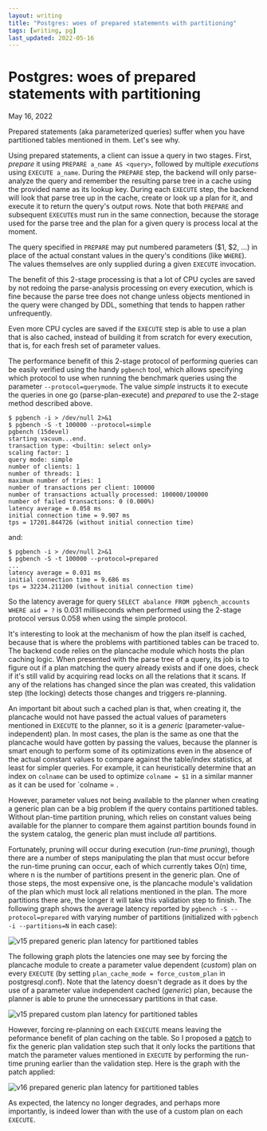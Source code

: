 ```yaml
---
layout: writing
title: "Postgres: woes of prepared statements with partitioning"
tags: [writing, pg]
last_updated: 2022-05-16
---
```

# Postgres: woes of prepared statements with partitioning

May 16, 2022

Prepared statements (aka parameterized queries) suffer when you have partitioned
tables mentioned in them.  Let's see why.

Using prepared statements, a client can issue a query in two stages.  First, *prepare*
it using `PREPARE a_name AS <query>`, followed by multiple *executions* using
`EXECUTE a_name`.  During the `PREPARE` step, the backend will only parse-analyze the
query and remember the resulting parse tree in a cache using the provided name as its
lookup key.  During each `EXECUTE` step, the backend will look that parse tree up in
the cache, create or look up a plan for it, and execute it to return the query's output
rows.  Note that both `PREPARE` and subsequent `EXECUTE`s must run in the same connection,
because the storage used for the parse tree and the plan for a given query is process
local at the moment.

The query specified in `PREPARE` may put numbered parameters ($1, $2, ...) in place of
the actual constant values in the query's conditions (like `WHERE`).  The values themselves
are only supplied during a given `EXECUTE` invocation. 
 
The benefit of this 2-stage processing is that a lot of CPU cycles are saved by not redoing
the parse-analysis processing on every execution, which is fine because the parse tree does
not change unless objects mentioned in the query were changed by DDL, something that tends
to happen rather unfrequently.

Even more CPU cycles are saved if the `EXECUTE` step is able to use a plan that is also
cached, instead of building it from scratch for every execution, that is, for each fresh
set of parameter values.

The performance benefit of this 2-stage protocol of performing queries can be easily
verified using the handy `pgbench` tool, which allows specifying which protocol to use
when running the benchmark queries using the parameter `--protocol=querymode`. The value
*simple* instructs it to execute the queries in one go (parse-plan-execute) and *prepared*
to use the 2-stage method described above.

```
$ pgbench -i > /dev/null 2>&1
$ pgbench -S -t 100000 --protocol=simple
pgbench (15devel)
starting vacuum...end.
transaction type: <builtin: select only>
scaling factor: 1
query mode: simple
number of clients: 1
number of threads: 1
maximum number of tries: 1
number of transactions per client: 100000
number of transactions actually processed: 100000/100000
number of failed transactions: 0 (0.000%)
latency average = 0.058 ms
initial connection time = 9.907 ms
tps = 17201.844726 (without initial connection time)
```

and:

```
$ pgbench -i > /dev/null 2>&1
$ pgbench -S -t 100000 --protocol=prepared
...
latency average = 0.031 ms
initial connection time = 9.686 ms
tps = 32234.211200 (without initial connection time)
```

So the latency average for query `SELECT abalance FROM pgbench_accounts WHERE aid = ?` is 0.031
milliseconds when performed using the 2-stage protocol versus 0.058 when using the simple protocol.

It's interesting to look at the mechanism of how the plan itself is cached, because that is where
the problems with partitioned tables can be traced to.  The backend code relies on the plancache
module which hosts the plan caching logic.  When presented with the parse tree of a query, its job
is to figure out if a plan matching the query already exists and if one does, check if it's still
valid by acquiring read locks on all the relations that it scans.  If any of the relations has
changed since the plan was created, this validation step (the locking) detects those changes and
triggers re-planning.

An important bit about such a cached plan is that, when creating it, the plancache would not have
passed the actual values of parameters mentioned in `EXECUTE` to the planner, so it is a *generic*
(parameter-value-independent) plan.  In most cases, the plan is the same as one that the plancache
would have gotten by passing the values, because the planner is smart enough to perform some of its
optimizations even in the absence of the actual constant values to compare against the table/index
statistics, at least for simpler queries.  For example, it can heuristically determine that an index
on `colname` can be used to optimize `colname = $1` in a similar manner as it can be used for
`colname = <actual-constant-value>.

However, parameter values not being available to the planner when creating a generic plan can
be a big problem if the query contains partitioned tables. Without plan-time partition pruning,
which relies on constant values being available for the planner to compare them against partition
bounds found in the system catalog, the generic plan must include *all* partitions.

Fortunately, pruning will occur during execution (*run-time pruning*), though there are a number
of steps manipulating the plan that must occur before the run-time pruning can occur, each of which
currently takes O(n) time, where n is the number of partitions present in the generic plan.  One of
those steps, the most expensive one, is the plancache module's validation of the plan which must lock
all relations mentioned in the plan.  The more partitions there are, the longer it will take this
validation step to finish.  The following graph shows the average latency reported by
`pgbench -S --protocol=prepared` with varying number of partitions (initialized with
`pgbench -i --partitions=N` in each case):

![v15 prepared generic plan latency for partitioned tables](https://s3.ap-northeast-1.amazonaws.com/amitlan.com/files/param-partition-woes-img1.png)

The following graph plots the latencies one may see by forcing the plancache module to create a
parameter value dependent (*custom*) plan on every `EXECUTE` (by setting `plan_cache_mode =
force_custom_plan` in postgresql.conf).  Note that the latency doesn't degrade as it does by the
use of a parameter value independent cached (*generic*) plan, because the planner is able to prune
the unnecessary partitions in that case.

![v15 prepared custom plan latency for partitioned tables](https://s3.ap-northeast-1.amazonaws.com/amitlan.com/files/param-partition-woes-img2.png)

However, forcing re-planning on each `EXECUTE` means leaving the peformance benefit of plan caching
on the table.  So I proposed a [patch](https://commitfest.postgresql.org/38/3478/) to fix the
generic plan validation step such that it only locks the partitions that match the parameter values
mentioned in `EXECUTE` by performing the run-time pruning earlier than the validation step.  Here is
the graph with the patch applied:

![v16 prepared generic plan latency for partitioned tables](https://s3.ap-northeast-1.amazonaws.com/amitlan.com/files/param-partition-woes-img3.png)

As expected, the latency no longer degrades, and perhaps more importantly, is indeed lower than with
the use of a custom plan on each `EXECUTE`.
